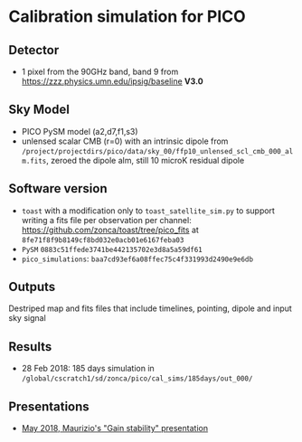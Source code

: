 Calibration simulation for PICO
===============================

## Detector

* 1 pixel from the 90GHz band, band 9 from <https://zzz.physics.umn.edu/ipsig/baseline> **V3.0**

## Sky Model

* PICO PySM model (a2,d7,f1,s3)
* unlensed scalar CMB (r=0) with an intrinsic dipole from `/project/projectdirs/pico/data/sky_00/ffp10_unlensed_scl_cmb_000_alm.fits`, zeroed the dipole alm, still 10 microK residual dipole

## Software version

* `toast` with a modification only to `toast_satellite_sim.py` to support writing a fits file per observation per channel: <https://github.com/zonca/toast/tree/pico_fits>  at `8fe71f8f9b8149cf8bd032e0acb01e6167feba03`
* `PySM` `0883c51ffede3741be442135702e3d8a5a59df61`
* `pico_simulations`: `baa7cd93ef6a08ffec75c4f331993d2490e9e6db`

## Outputs

Destriped map and fits files that include timelines, pointing, dipole and input sky signal

## Results

* 28 Feb 2018: 185 days simulation in `/global/cscratch1/sd/zonca/pico/cal_sims/185days/out_000/`

## Presentations

* [May 2018, Maurizio's "Gain stability" presentation](https://zzz.physics.umn.edu/ipsig/_media/maurizio_tomasi_-_systematics_session_-_gain_stability.pptx)
